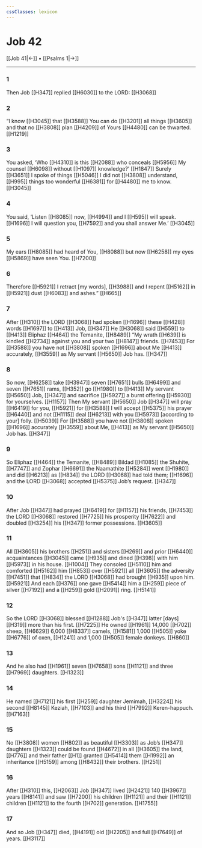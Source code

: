 ```yaml
---
cssClasses: lexicon
---
```


# Job 42

[[Job 41|←]] • [[Psalms 1|→]]

---

### 1
Then Job [[H347]] replied [[H6030]] to the LORD: [[H3068]]

### 2
“I know [[H3045]] that [[H3588]] You can do [[H3201]] all things [[H3605]] and that no [[H3808]] plan [[H4209]] of Yours [[H4480]] can be thwarted. [[H1219]]

### 3
You asked, ‘Who [[H4310]] is this [[H2088]] who conceals [[H5956]] My counsel [[H6098]] without [[H1097]] knowledge?’ [[H1847]] Surely [[H3651]] I spoke of things [[H5046]] I did not [[H3808]] understand, [[H995]] things too wonderful [[H6381]] for [[H4480]] me to know. [[H3045]]

### 4
You said, ‘Listen [[H8085]] now, [[H4994]] and I [[H595]] will speak. [[H1696]] I will question you, [[H7592]] and you shall answer Me.’ [[H3045]]

### 5
My ears [[H8085]] had heard of You, [[H8088]] but now [[H6258]] my eyes [[H5869]] have seen You. [[H7200]]

### 6
Therefore [[H5921]] I retract [my words], [[H3988]] and I repent [[H5162]] in [[H5921]] dust [[H6083]] and ashes.” [[H665]]

### 7
After [[H310]] the LORD [[H3068]] had spoken [[H1696]] these [[H428]] words [[H1697]] to [[H413]] Job, [[H347]] He [[H3068]] said [[H559]] to [[H413]] Eliphaz [[H464]] the Temanite, [[H8489]] “My wrath [[H639]] is kindled [[H2734]] against you  and your two [[H8147]] friends. [[H7453]] For [[H3588]] you have not [[H3808]] spoken [[H1696]] about Me [[H413]] accurately, [[H3559]] as My servant [[H5650]] Job has. [[H347]]

### 8
So now, [[H6258]] take [[H3947]] seven [[H7651]] bulls [[H6499]] and seven [[H7651]] rams, [[H352]] go [[H1980]] to [[H413]] My servant [[H5650]] Job, [[H347]] and sacrifice [[H5927]] a burnt offering [[H5930]] for yourselves. [[H1157]] Then My servant [[H5650]] Job [[H347]] will pray [[H6419]] for you, [[H5921]] for [[H3588]] I will accept [[H5375]] his prayer [[H6440]] and not [[H1115]] deal [[H6213]] with you [[H5973]] [according to your] folly. [[H5039]] For [[H3588]] you have not [[H3808]] spoken [[H1696]] accurately [[H3559]] about Me, [[H413]] as My servant [[H5650]] Job has. [[H347]]

### 9
So Eliphaz [[H464]] the Temanite, [[H8489]] Bildad [[H1085]] the Shuhite, [[H7747]] and Zophar [[H6691]] the Naamathite [[H5284]] went [[H1980]] and did [[H6213]] as [[H834]] the LORD [[H3068]] had told them; [[H1696]] and the LORD [[H3068]] accepted [[H5375]] Job’s request. [[H347]]

### 10
After Job [[H347]] had prayed [[H6419]] for [[H1157]] his friends, [[H7453]] the LORD [[H3068]] restored [[H7725]] his prosperity [[H7622]] and doubled [[H3254]] his [[H347]] former possessions. [[H3605]]

### 11
All [[H3605]] his brothers [[H251]] and sisters [[H269]] and prior [[H6440]] acquaintances [[H3045]] came [[H935]] and dined [[H398]] with him [[H5973]] in his house. [[H1004]] They consoled [[H5110]] him  and comforted [[H5162]] him [[H853]] over [[H5921]] all [[H3605]] the adversity [[H7451]] that [[H834]] the LORD [[H3068]] had brought [[H935]] upon him. [[H5921]] And each [[H376]] one gave [[H5414]] him  a [[H259]] piece of silver [[H7192]] and a [[H259]] gold [[H2091]] ring. [[H5141]]

### 12
So the LORD [[H3068]] blessed [[H1288]] Job's [[H347]] latter [days] [[H319]] more than his first. [[H7225]] He owned [[H1961]] 14,000 [[H702]] sheep, [[H6629]] 6,000 [[H8337]] camels, [[H1581]] 1,000 [[H505]] yoke [[H6776]] of oxen, [[H1241]] and 1,000 [[H505]] female donkeys. [[H860]]

### 13
And he also had [[H1961]] seven [[H7658]] sons [[H1121]] and three [[H7969]] daughters. [[H1323]]

### 14
He named [[H7121]] his first [[H259]] daughter Jemimah, [[H3224]] his second [[H8145]] Keziah, [[H7103]] and his third [[H7992]] Keren-happuch. [[H7163]]

### 15
No [[H3808]] women [[H802]] as beautiful [[H3303]] as Job’s [[H347]] daughters [[H1323]] could be found [[H4672]] in all [[H3605]] the land, [[H776]] and their father [[H1]] granted [[H5414]] them [[H1992]] an inheritance [[H5159]] among [[H8432]] their brothers. [[H251]]

### 16
After [[H310]] this, [[H2063]] Job [[H347]] lived [[H2421]] 140 [[H3967]] years [[H8141]] and saw [[H7200]] his children [[H1121]] and their [[H1121]] children [[H1121]] to the fourth [[H702]] generation. [[H1755]]

### 17
And so Job [[H347]] died, [[H4191]] old [[H2205]] and full [[H7649]] of years. [[H3117]]

